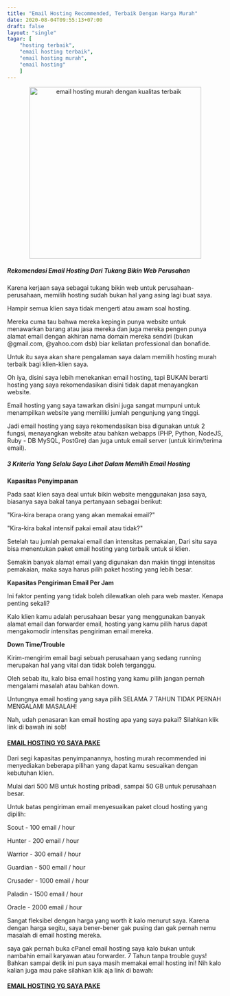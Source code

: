 ```yaml
---
title: "Email Hosting Recommended, Terbaik Dengan Harga Murah"
date: 2020-08-04T09:55:13+07:00
draft: false
layout: "single"
tagar: [
    "hosting terbaik",
    "email hosting terbaik",
    "email hosting murah",
    "email hosting"
    ]
---
```

<div style="text-align: center;">
<img src="../img/email-hosting.jpg" width="400" alt="email hosting murah dengan kualitas terbaik"/>
</div>

##### Rekomendasi Email Hosting Dari Tukang Bikin Web Perusahan

Karena kerjaan saya sebagai tukang bikin web untuk perusahaan-perusahaan, memilih hosting sudah bukan hal yang asing lagi buat saya. 

Hampir semua klien saya tidak mengerti atau awam soal hosting. 

Mereka cuma tau bahwa mereka kepingin punya website untuk menawarkan barang atau jasa mereka dan juga mereka pengen punya alamat email dengan akhiran nama domain mereka sendiri (bukan @gmail.com, @yahoo.com dsb) biar keliatan professional dan bonafide.

Untuk itu saya akan share pengalaman saya dalam memilih hosting murah terbaik bagi klien-klien saya.

Oh iya, disini saya lebih menekankan email hosting, tapi BUKAN berarti hosting yang saya rekomendasikan disini tidak dapat menayangkan website. 

Email hosting yang saya tawarkan disini juga sangat mumpuni untuk menampilkan website yang memiliki jumlah pengunjung yang tinggi. 

Jadi email hosting yang saya rekomendasikan bisa digunakan untuk 2 fungsi, menayangkan website atau bahkan webapps (PHP, Python, NodeJS, Ruby - DB MySQL, PostGre) dan juga untuk email server (untuk kirim/terima email).

##### 3 Kriteria Yang Selalu Saya Lihat Dalam Memilih Email Hosting

**Kapasitas Penyimpanan**

Pada saat klien saya deal untuk bikin website menggunakan jasa saya, biasanya saya bakal tanya pertanyaan sebagai berikut:

"Kira-kira berapa orang yang akan memakai email?" 

"Kira-kira bakal intensif pakai email atau tidak?"

Setelah tau jumlah pemakai email dan intensitas pemakaian, Dari situ saya  bisa menentukan paket email hosting yang terbaik untuk si klien.

Semakin banyak alamat email yang digunakan dan makin tinggi intensitas pemakaian, maka saya  harus pilih paket hosting yang lebih besar.

**Kapasitas Pengiriman Email Per Jam**

Ini faktor penting yang tidak boleh dilewatkan oleh para web master. Kenapa penting sekali?

Kalo klien kamu adalah perusahaan besar yang menggunakan banyak alamat email dan forwarder email, hosting yang kamu pilih harus dapat mengakomodir intensitas pengiriman email mereka. 

**Down Time/Trouble**

Kirim-mengirim email bagi sebuah perusahaan yang sedang running merupakan hal yang vital dan tidak boleh terganggu.

Oleh sebab itu, kalo bisa email hosting yang kamu pilih jangan pernah mengalami masalah atau bahkan down.

Untungnya email hosting yang saya pilih SELAMA 7 TAHUN TIDAK PERNAH MENGALAMI MASALAH!

Nah, udah penasaran kan email hosting apa yang saya  pakai? Silahkan klik link di bawah ini sob!

<h4><a href="https://www.dewaweb.com/aff.php?aff=139">EMAIL HOSTING YG SAYA PAKE</a></h4>

Dari segi kapasitas penyimpanannya, hosting murah recommended ini menyediakan beberapa pilihan yang dapat kamu sesuaikan dengan kebutuhan klien. 

Mulai dari 500 MB untuk hosting pribadi, sampai 50 GB untuk perusahaan besar.

Untuk batas pengiriman email menyesuaikan paket cloud hosting yang dipilih:

Scout 	- 	100 email / hour

Hunter 	- 	200 email / hour

Warrior 	- 	300 email / hour

Guardian 	- 	500 email / hour

Crusader 	- 	1000 email / hour

Paladin 	- 	1500 email / hour

Oracle 	- 	2000 email / hour

Sangat fleksibel dengan harga yang worth it kalo menurut saya. Karena dengan harga segitu, saya bener-bener gak pusing dan gak pernah nemu masalah di email hosting mereka. 

saya gak pernah buka cPanel email hosting saya  kalo bukan untuk nambahin email karyawan atau forwarder. 7 Tahun tanpa trouble guys! Bahkan sampai detik ini pun saya masih memakai email hosting ini! Nih kalo kalian juga mau pake silahkan klik aja link di bawah:

<h4><a href="https://www.dewaweb.com/aff.php?aff=139">EMAIL HOSTING YG SAYA PAKE</a></h4>
